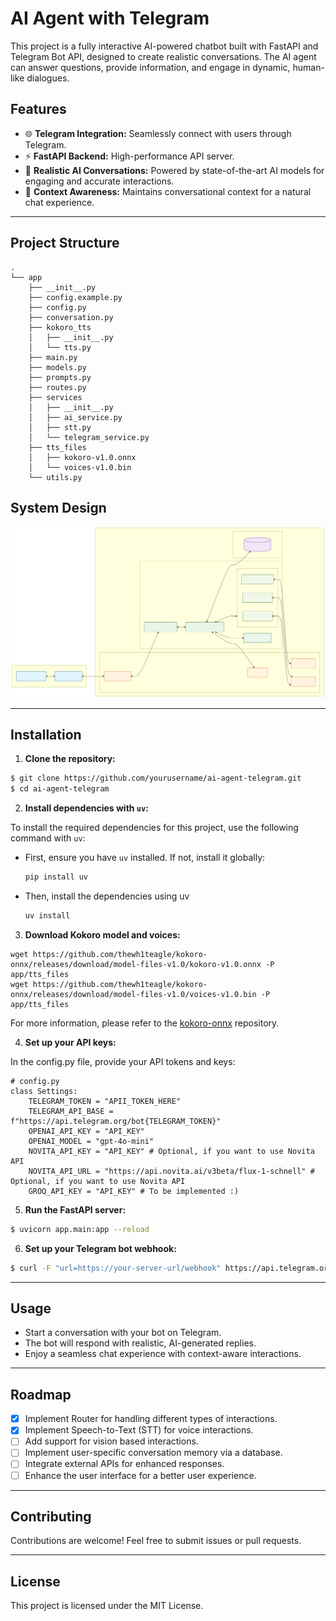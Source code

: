 # AI Agent with Telegram

This project is a fully interactive AI-powered chatbot built with FastAPI and Telegram Bot API, designed to create realistic conversations. The AI agent can answer questions, provide information, and engage in dynamic, human-like dialogues.

## Features

- 🌐 **Telegram Integration:** Seamlessly connect with users through Telegram.
- ⚡ **FastAPI Backend:** High-performance API server.
- 🤖 **Realistic AI Conversations:** Powered by state-of-the-art AI models for engaging and accurate interactions.
- 🧠 **Context Awareness:** Maintains conversational context for a natural chat experience.

---

## Project Structure

```
.
└── app
    ├── __init__.py
    ├── config.example.py
    ├── config.py
    ├── conversation.py
    ├── kokoro_tts
    │   ├── __init__.py
    │   └── tts.py
    ├── main.py
    ├── models.py
    ├── prompts.py
    ├── routes.py
    ├── services
    │   ├── __init__.py
    │   ├── ai_service.py
    │   ├── stt.py
    │   └── telegram_service.py
    ├── tts_files
    │   ├── kokoro-v1.0.onnx
    │   └── voices-v1.0.bin
    └── utils.py

```

## System Design

![System Design](system_design.svg)

---

## Installation

1. **Clone the repository:**

```bash
$ git clone https://github.com/yourusername/ai-agent-telegram.git
$ cd ai-agent-telegram
```

2. **Install dependencies with `uv`:**

To install the required dependencies for this project, use the following command with `uv`:

- First, ensure you have `uv` installed. If not, install it globally:

  ```bash
  pip install uv
  ```

- Then, install the dependencies using uv
  ```bash
  uv install
  ```

3. **Download Kokoro model and voices:**

```
wget https://github.com/thewh1teagle/kokoro-onnx/releases/download/model-files-v1.0/kokoro-v1.0.onnx -P app/tts_files
wget https://github.com/thewh1teagle/kokoro-onnx/releases/download/model-files-v1.0/voices-v1.0.bin -P app/tts_files
```

For more information, please refer to the [kokoro-onnx](https://github.com/thewh1teagle/kokoro-onnx) repository.

4. **Set up your API keys:**

In the config.py file, provide your API tokens and keys:

```
# config.py
class Settings:
    TELEGRAM_TOKEN = "APII_TOKEN_HERE"
    TELEGRAM_API_BASE = f"https://api.telegram.org/bot{TELEGRAM_TOKEN}"
    OPENAI_API_KEY = "API_KEY"
    OPENAI_MODEL = "gpt-4o-mini"
    NOVITA_API_KEY = "API_KEY" # Optional, if you want to use Novita API
    NOVITA_API_URL = "https://api.novita.ai/v3beta/flux-1-schnell" # Optional, if you want to use Novita API
    GROQ_API_KEY = "API_KEY" # To be implemented :)
```

5. **Run the FastAPI server:**

```bash
$ uvicorn app.main:app --reload
```

6. **Set up your Telegram bot webhook:**

```bash
$ curl -F "url=https://your-server-url/webhook" https://api.telegram.org/bot<TELEGRAM_BOT_TOKEN>/setWebhook
```

---

## Usage

- Start a conversation with your bot on Telegram.
- The bot will respond with realistic, AI-generated replies.
- Enjoy a seamless chat experience with context-aware interactions.

---

## Roadmap

- [x] Implement Router for handling different types of interactions.
- [x] Implement Speech-to-Text (STT) for voice interactions.
- [ ] Add support for vision based interactions.
- [ ] Implement user-specific conversation memory via a database.
- [ ] Integrate external APIs for enhanced responses.
- [ ] Enhance the user interface for a better user experience.

---

## Contributing

Contributions are welcome! Feel free to submit issues or pull requests.

---

## License

This project is licensed under the MIT License.
